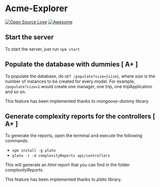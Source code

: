 # Acme-Explorer
[![Open Source Love](https://badges.frapsoft.com/os/v1/open-source.svg?v=103)](https://github.com/ellerbrock/open-source-badges/)
[![Awesome](https://cdn.rawgit.com/sindresorhus/awesome/d7305f38d29fed78fa85652e3a63e154dd8e8829/media/badge.svg)](https://github.com/sindresorhus/awesome)  

## Start the server

To start the server, just run `npm start`

## Populate the database with dummies [ A+ ]

To populate the database, do `GET /populate?size={size}`, where *size* is the number of instances to be created
for every model. For example, `/populate?size=1` would create one manager, one trip, one tripApplication and so on.

This feature has been implemented thanks to *mongoose-dummy* library.

## Generate complexity reports for the controllers [ A+ ]

To generate the reports, open the terminal and execute the following commands:
* `npm install -g plato`
* `plato -r -d complexityReports api/controllers`

This will generate an *html* report that you can find in the folder *complexityReports*.

This feature has been implemented thanks to *plato* library.
